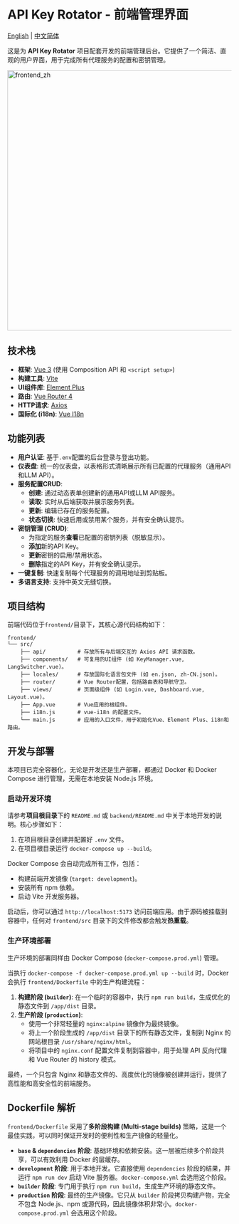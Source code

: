 # API Key Rotator - 前端管理界面

[English](README.md) | [中文简体](README_CN.md)

这是为 **API Key Rotator** 项目配套开发的前端管理后台。它提供了一个简洁、直观的用户界面，用于完成所有代理服务的配置和密钥管理。

<img width="2334" height="585" alt="frontend_zh" src="https://github.com/user-attachments/assets/2dc5ee98-7b7a-466d-b455-f2f97bb1328c" />

## 技术栈

*   **框架**: [Vue 3](https://vuejs.org/) (使用 Composition API 和 `<script setup>`)
*   **构建工具**: [Vite](https://vitejs.dev/)
*   **UI组件库**: [Element Plus](https://element-plus.org/)
*   **路由**: [Vue Router 4](https://router.vuejs.org/)
*   **HTTP请求**: [Axios](https://axios-http.com/)
*   **国际化 (i18n)**: [Vue I18n](https://vue-i18n.intlify.dev/)

## 功能列表

*   **用户认证**: 基于`.env`配置的后台登录与登出功能。
*   **仪表盘**: 统一的仪表盘，以表格形式清晰展示所有已配置的代理服务（通用API和LLM API）。
*   **服务配置CRUD**:
    *   **创建**: 通过动态表单创建新的通用API或LLM API服务。
    *   **读取**: 实时从后端获取并展示服务列表。
    *   **更新**: 编辑已存在的服务配置。
    *   **状态切换**: 快速启用或禁用某个服务，并有安全确认提示。
*   **密钥管理 (CRUD)**:
    *   为指定的服务**查看**已配置的密钥列表（脱敏显示）。
    *   **添加**新的API Key。
    *   **更新**密钥的启用/禁用状态。
    *   **删除**指定的API Key，并有安全确认提示。
*   **一键复制**: 快速复制每个代理服务的调用地址到剪贴板。
*   **多语言支持**: 支持中英文无缝切换。

## 项目结构

前端代码位于`frontend/`目录下，其核心源代码结构如下：

```
frontend/
└── src/
    ├── api/          # 存放所有与后端交互的 Axios API 请求函数。
    ├── components/   # 可复用的UI组件 (如 KeyManager.vue, LangSwitcher.vue)。
    ├── locales/      # 存放国际化语言包文件 (如 en.json, zh-CN.json)。
    ├── router/       # Vue Router配置，包括路由表和导航守卫。
    ├── views/        # 页面级组件 (如 Login.vue, Dashboard.vue, Layout.vue)。
    ├── App.vue       # Vue应用的根组件。
    ├── i18n.js       # vue-i18n 的配置文件。
    └── main.js       # 应用的入口文件，用于初始化Vue、Element Plus、i18n和路由。
```

## 开发与部署

本项目已完全容器化，无论是开发还是生产部署，都通过 Docker 和 Docker Compose 进行管理，无需在本地安装 Node.js 环境。

### 启动开发环境

请参考**项目根目录**下的 `README.md` 或 `backend/README.md` 中关于本地开发的说明。核心步骤如下：

1.  在项目根目录创建并配置好 `.env` 文件。
2.  在项目根目录运行 `docker-compose up --build`。

Docker Compose 会自动完成所有工作，包括：
*   构建前端开发镜像 (`target: development`)。
*   安装所有 npm 依赖。
*   启动 Vite 开发服务器。

启动后，你可以通过 `http://localhost:5173` 访问前端应用。由于源码被挂载到容器中，任何对 `frontend/src` 目录下的文件修改都会触发**热重载**。

### 生产环境部署

生产环境的部署同样由 Docker Compose (`docker-compose.prod.yml`) 管理。

当执行 `docker-compose -f docker-compose.prod.yml up --build` 时，Docker 会执行 `frontend/Dockerfile` 中的生产构建流程：
1.  **构建阶段 (`builder`)**: 在一个临时的容器中，执行 `npm run build`，生成优化的静态文件到 `/app/dist` 目录。
2.  **生产阶段 (`production`)**:
    *   使用一个非常轻量的 `nginx:alpine` 镜像作为最终镜像。
    *   将上一个阶段生成的 `/app/dist` 目录下的所有静态文件，复制到 Nginx 的网站根目录 `/usr/share/nginx/html`。
    *   将项目中的 `nginx.conf` 配置文件复制到容器中，用于处理 API 反向代理和 Vue Router 的 history 模式。

最终，一个只包含 Nginx 和静态文件的、高度优化的镜像被创建并运行，提供了高性能和高安全性的前端服务。

## Dockerfile 解析

`frontend/Dockerfile` 采用了**多阶段构建 (Multi-stage builds)** 策略，这是一个最佳实践，可以同时保证开发时的便利性和生产镜像的轻量化。

*   **`base` & `dependencies` 阶段**: 基础环境和依赖安装。这一层被后续多个阶段共享，可以有效利用 Docker 的层缓存。
*   **`development` 阶段**: 用于本地开发。它直接使用 `dependencies` 阶段的结果，并运行 `npm run dev` 启动 Vite 服务器。`docker-compose.yml` 会选用这个阶段。
*   **`builder` 阶段**: 专门用于执行 `npm run build`，生成生产环境的静态文件。
*   **`production` 阶段**: 最终的生产镜像。它只从 `builder` 阶段拷贝构建产物，完全不包含 Node.js、npm 或源代码，因此镜像体积非常小。`docker-compose.prod.yml` 会选用这个阶段。
